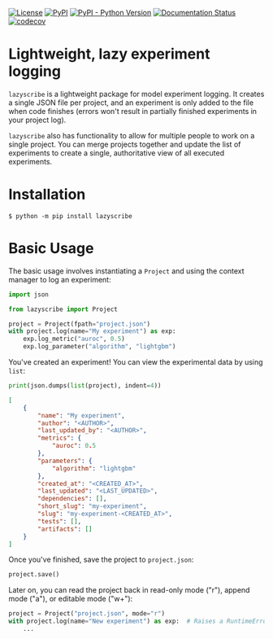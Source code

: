 [![License](https://img.shields.io/badge/License-MIT-blue.svg)](LICENSE) [![PyPI](https://img.shields.io/pypi/v/lazyscribe)](https://pypi.org/project/lazyscribe/) [![PyPI - Python Version](https://img.shields.io/pypi/pyversions/lazyscribe)](https://pypi.org/project/lazyscribe/) [![Documentation Status](https://github.com/lazyscribe/lazyscribe/actions/workflows/docs.yml/badge.svg)](https://lazyscribe.github.io/lazyscribe/) [![codecov](https://codecov.io/github/lazyscribe/lazyscribe/branch/main/graph/badge.svg?token=M5BHYS2SSU)](https://codecov.io/github/lazyscribe/lazyscribe)

# Lightweight, lazy experiment logging

``lazyscribe`` is a lightweight package for model experiment logging. It creates a single JSON
file per project, and an experiment is only added to the file when code finishes (errors won't
result in partially finished experiments in your project log).

``lazyscribe`` also has functionality to allow for multiple people to work on a single project.
You can merge projects together and update the list of experiments to create a single, authoritative
view of all executed experiments.

# Installation

```console
$ python -m pip install lazyscribe
```

# Basic Usage

The basic usage involves instantiating a ``Project`` and using the context manager to log
an experiment:

```python
import json

from lazyscribe import Project

project = Project(fpath="project.json")
with project.log(name="My experiment") as exp:
    exp.log_metric("auroc", 0.5)
    exp.log_parameter("algorithm", "lightgbm")
```

You've created an experiment! You can view the experimental data by using ``list``:

```python
print(json.dumps(list(project), indent=4))
```

```json
[
    {
        "name": "My experiment",
        "author": "<AUTHOR>",
        "last_updated_by": "<AUTHOR>",
        "metrics": {
            "auroc": 0.5
        },
        "parameters": {
            "algorithm": "lightgbm"
        },
        "created_at": "<CREATED_AT>",
        "last_updated": "<LAST_UPDATED>",
        "dependencies": [],
        "short_slug": "my-experiment",
        "slug": "my-experiment-<CREATED_AT>",
        "tests": [],
        "artifacts": []
    }
]
```

Once you've finished, save the project to ``project.json``:

```python
project.save()
```

Later on, you can read the project back in read-only mode ("r"), append mode ("a"),
or editable mode ("w+"):

```python
project = Project("project.json", mode="r")
with project.log(name="New experiment") as exp:  # Raises a RuntimeError
    ...
```

